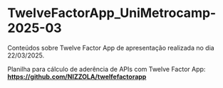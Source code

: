 # TwelveFactorApp_UniMetrocamp-2025-03
Conteúdos sobre Twelve Factor App de apresentação realizada no dia 22/03/2025.

Planilha para cálculo de aderência de APIs com Twelve Factor App: **https://github.com/NIZZOLA/twelfefactorapp**
